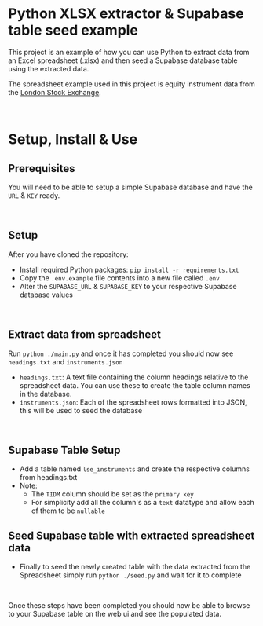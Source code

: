 # Python XLSX extractor & Supabase table seed example
This project is an example of how you can use Python to extract data from an Excel spreadsheet (.xlsx) and then seed a Supabase database table using the extracted data.

The spreadsheet example used in this project is equity instrument data from the [London Stock Exchange](https://www.londonstockexchange.com/reports?tab=instruments).

<br />

# Setup, Install & Use
## Prerequisites
You will need to be able to setup a simple Supabase database and have the `URL` & `KEY` ready.

<br />

## Setup
After you have cloned the repository:
- Install required Python packages: `pip install -r requirements.txt`
- Copy the `.env.example` file contents into a new file called `.env`
- Alter the `SUPABASE_URL` & `SUPABASE_KEY` to your respective Supabase database values

<br />

## Extract data from spreadsheet
Run `python ./main.py` and once it has completed you should now see `headings.txt` and `instruments.json`
- `headings.txt`: A text file containing the column headings relative to the spreadsheet data. You can use these to create the table column names in the database.
- `instruments.json`: Each of the spreadsheet rows formatted into JSON, this will be used to seed the database

<br />

## Supabase Table Setup
- Add a table named `lse_instruments` and create the respective columns from headings.txt
- Note:
    - The `TIDM` column should be set as the `primary key`
    - For simplicity add all the column's as a `text` datatype and allow each of them to be `nullable`


## Seed Supabase table with extracted spreadsheet data
- Finally to seed the newly created table with the data extracted from the Spreadsheet simply run `python ./seed.py` and wait for it to complete

<br />

Once these steps have been completed you should now be able to browse to your Supabase table on the web ui and see the populated data.
